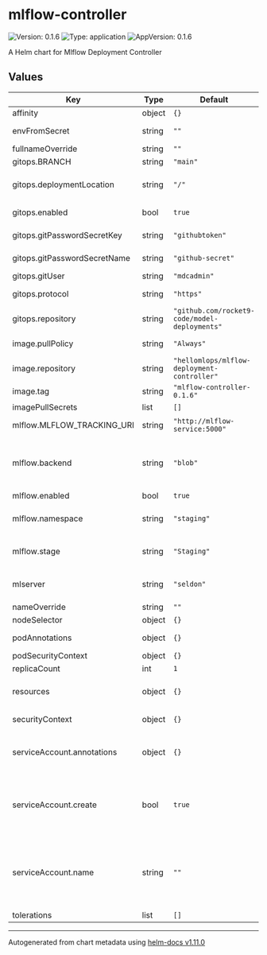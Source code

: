 # mlflow-controller

![Version: 0.1.6](https://img.shields.io/badge/Version-0.1.6-informational?style=flat-square) ![Type: application](https://img.shields.io/badge/Type-application-informational?style=flat-square) ![AppVersion: 0.1.6](https://img.shields.io/badge/AppVersion-0.1.6-informational?style=flat-square)

A Helm chart for Mlflow Deployment Controller

## Values

| Key | Type | Default | Description |
|-----|------|---------|-------------|
| affinity | object | `{}` | affinity |
| envFromSecret | string | `""` | additional ENV from secret |
| fullnameOverride | string | `""` |  |
| gitops.BRANCH | string | `"main"` |  |
| gitops.deploymentLocation | string | `"/"` | deployment files folder location |
| gitops.enabled | bool | `true` | enable/disable gitops |
| gitops.gitPasswordSecretKey | string | `"githubtoken"` | git password secret key |
| gitops.gitPasswordSecretName | string | `"github-secret"` | git password secret name |
| gitops.gitUser | string | `"mdcadmin"` | git username |
| gitops.protocol | string | `"https"` | git repo protocol |
| gitops.repository | string | `"github.com/rocket9-code/model-deployments"` | git repository |
| image.pullPolicy | string | `"Always"` | image pull policy |
| image.repository | string | `"hellomlops/mlflow-deployment-controller"` | image repository   |
| image.tag | string | `"mlflow-controller-0.1.6"` | image tag |
| imagePullSecrets | list | `[]` |  |
| mlflow.MLFLOW_TRACKING_URI | string | `"http://mlflow-service:5000"` | mlflow tracking uri |
| mlflow.backend | string | `"blob"` | Object Storage Used by mlflow supported gcs , blob , s3  |
| mlflow.enabled | bool | `true` |  |
| mlflow.namespace | string | `"staging"` | Namespace model to be deployed |
| mlflow.stage | string | `"Staging"` | Stage To be Tracked From Mlflow |
| mlserver | string | `"seldon"` | mlserver one of [seldon, kserve] |
| nameOverride | string | `""` |  |
| nodeSelector | object | `{}` | node selector |
| podAnnotations | object | `{}` | pod annotations |
| podSecurityContext | object | `{}` |  |
| replicaCount | int | `1` | replica count |
| resources | object | `{}` | cpu memory resource config |
| securityContext | object | `{}` | security context |
| serviceAccount.annotations | object | `{}` | Annotations to add to the service account |
| serviceAccount.create | bool | `true` | Specifies whether a service account should be created |
| serviceAccount.name | string | `""` | If not set and create is true, a name is generated using the fullname template |
| tolerations | list | `[]` | tolerations |

----------------------------------------------
Autogenerated from chart metadata using [helm-docs v1.11.0](https://github.com/norwoodj/helm-docs/releases/v1.11.0)
